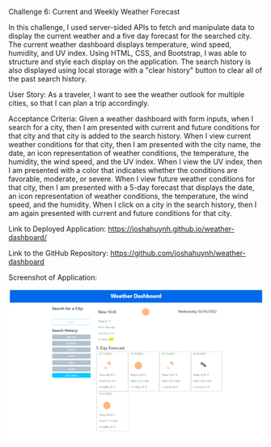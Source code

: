 Challenge 6: Current and Weekly Weather Forecast

In this challenge, I used server-sided APIs to fetch and manipulate data to display the current weather and a five day forecast for the searched city. The current weather dashboard displays temperature, wind speed, humidity, and UV index. Using HTML, CSS, and Bootstrap, I was able to structure and style each display on the application. The search history is also displayed using local storage with a "clear history" button to clear all of the past search history. 

User Story:
As a traveler, I want to see the weather outlook for multiple cities, so that I can plan a trip accordingly.

Acceptance Criteria:
Given a weather dashboard with form inputs, when I search for a city, then I am presented with current and future conditions for that city and that city is added to the search history. When I view current weather conditions for that city, then I am presented with the city name, the date, an icon representation of weather conditions, the temperature, the humidity, the wind speed, and the UV index. When I view the UV index, then I am presented with a color that indicates whether the conditions are favorable, moderate, or severe. When I view future weather conditions for that city, then I am presented with a 5-day forecast that displays the date, an icon representation of weather conditions, the temperature, the wind speed, and the humidity. When I click on a city in the search history, then I am again presented with current and future conditions for that city.

Link to Deployed Application: https://joshahuynh.github.io/weather-dashboard/

Link to the GitHub Repository: https://github.com/joshahuynh/weather-dashboard

Screenshot of Application:

![](assets/images/weather-dashboard-ss.PNG)
